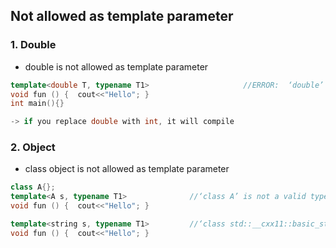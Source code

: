 ## Not allowed as template parameter
### 1. Double
  - double is not allowed as template parameter
```c++
template<double T, typename T1>                     //ERROR:  ‘double’ is not a valid type for a template non-type parameter
void fun () {  cout<<"Hello"; }
int main(){}

-> if you replace double with int, it will compile
```

### 2. Object
  - class object is not allowed as template parameter
```c++
class A{};
template<A s, typename T1>              //‘class A’ is not a valid type for a template non-type parameter
void fun () {  cout<<"Hello"; }

template<string s, typename T1>         //‘class std::__cxx11::basic_string<char>’ is not a valid type for a template non-type parameter
void fun () {  cout<<"Hello"; }
```
